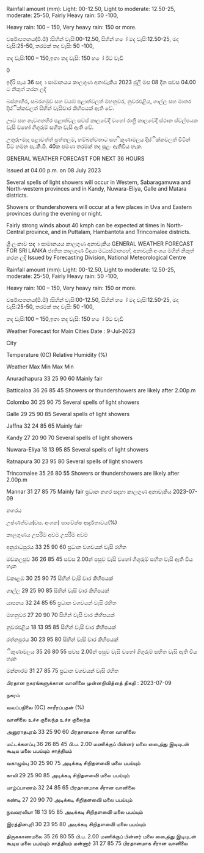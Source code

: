Rainfall amount (mm): Light: 00-12.50, Light to moderate: 12.50-25, moderate: 25-50, Fairly Heavy rain: 50 -100,

Heavy rain: 100 – 150, Very heavy rain: 150 or more.

වර්ෂාපතනය(මි.මී) :සිහින් වැසි:00-12.50, සිහින් හ ෝ මද වැසි:12.50-25, මද වැසි:25-50, තරමක් තද වැසි: 50 -100,

තද වැසි:100 – 150,ඉතා තද වැසි: 150 හ ෝ ඊට වැඩි

0

ඉදිරි පැය 36 සඳ ා සාමානයය කාලගුණ අනාවැකිය 2023 ජුලි මස 08 දින සවස 04.00 ට නිකුත් කරන ලදි

බස්නාහිර, සබරගමුව සහ වයඹ පළාත්වලත් මහනුවර, නුවරඑළිය, ගාල්ල සහ මාතර දිස්ික්කවලත් සිහින් වැසිවාර කිහිපයක් ඇති වේ.

ඌව සහ නැවගනහිර පළාත්වල සවස් කාලවේදී වහෝ රාත්‍රී කාලවේදී ස්ථාන ස්වල්පයක වැසි වහෝ ගිගුරුම් සහිත වැසි ඇති වේ.

උතුරු-මැද පළාවත්ත් පුත්තලම, හම්බන්වතාට සහ ිකුණාමලය දිස්ික්කවලත් විටින් විට හමන පැ.කි.මී. 40ක පමණ තරමක් තද සුළං ඇතිවිය හැක.

GENERAL WEATHER FORECAST FOR NEXT 36 HOURS

Issued at 04.00 p.m. on 08 July 2023

Several spells of light showers will occur in Western, Sabaragamuwa and North-western provinces and in Kandy, Nuwara-Eliya, Galle and Matara districts.

Showers or thundershowers will occur at a few places in Uva and Eastern provinces during the evening or night.

Fairly strong winds about 40 kmph can be expected at times in North-Central province, and in Puttalam, Hambantota and Trincomalee districts.

ශ්‍රී ලංකාව සඳ ා සාමානයය කාලගුණ අනාවැකිය GENERAL WEATHER FORECAST FOR SRI LANKA ජාතික කාලගුණ විදයා මධ්‍යස්ථානහේ, අනාවැකි අංශය මගින් නිකුත් කරන ලදි Issued by Forecasting Division, National Meteorological Centre

Rainfall amount (mm): Light: 00-12.50, Light to moderate: 12.50-25, moderate: 25-50, Fairly Heavy rain: 50 -100,

Heavy rain: 100 – 150, Very heavy rain: 150 or more.

වර්ෂාපතනය(මි.මී) :සිහින් වැසි:00-12.50, සිහින් හ ෝ මද වැසි:12.50-25, මද වැසි:25-50, තරමක් තද වැසි: 50 -100,

තද වැසි:100 – 150,ඉතා තද වැසි: 150 හ ෝ ඊට වැඩි

Weather Forecast for Main Cities Date : 9-Jul-2023

City

Temperature (0C) Relative Humidity (%)

Weather Max Min Max Min

Anuradhapura 33 25 90 60 Mainly fair

Batticaloa 36 26 85 45 Showers or thundershowers are likely after 2.00p.m

Colombo 30 25 90 75 Several spells of light showers

Galle 29 25 90 85 Several spells of light showers

Jaffna 32 24 85 65 Mainly fair

Kandy 27 20 90 70 Several spells of light showers

Nuwara-Eliya 18 13 95 85 Several spells of light showers

Ratnapura 30 23 95 80 Several spells of light showers

Trincomalee 35 26 80 55 Showers or thundershowers are likely after 2.00p.m

Mannar 31 27 85 75 Mainly fair ප්‍රධාන නගර සදහා කාලගුණ අනාවැකිය 2023-07-09

නගරය

උෂ්ණත්වය(වස. අංශක) සාවේක්ෂ ආර්ද්‍රතාවය(%)

කාලගුණය උපරිම අවම උපරිම අවම

අනුරාධපුරය 33 25 90 60 ප්‍රධාන වශවයන් වැසි රහිත

මඩකලපුව 36 26 85 45 සවස 2.00න් පසුව වැසි වහෝ ගිගුරුම් සහිත වැසි ඇති විය හැක

වකාළඹ 30 25 90 75 සිහින් වැසි වාර කිහිපයක්

ගාල්ල 29 25 90 85 සිහින් වැසි වාර කිහිපයක්

යාපනය 32 24 85 65 ප්‍රධාන වශවයන් වැසි රහිත

මහනුවර 27 20 90 70 සිහින් වැසි වාර කිහිපයක්

නුවරඑළිය 18 13 95 85 සිහින් වැසි වාර කිහිපයක්

රත්නපුරය 30 23 95 80 සිහින් වැසි වාර කිහිපයක්

ිකුණාමලය 35 26 80 55 සවස 2.00න් පසුව වැසි වහෝ ගිගුරුම් සහිත වැසි ඇති විය හැක

මන්නාරම 31 27 85 75 ප්‍රධාන වශවයන් වැසි රහිත

பிரதான நகரங்களுக்கான வானிலை முன்னறிவித்தை் திகதி : 2023-07-09

நகரம்

வவப்பநிலை (0C) சாரீரப்பதன் (%)

வானிலை உச்ச குலைந்த உச்ச குலைந்த

அனுராதபுரம் 33 25 90 60 பிரதானமாக சீரான வானிலை

மட்டக்களப்பு 36 26 85 45 பி.ப. 2.00 மணிக்குப் பின்னர் மலை அை்ைது இடியுடன் கூடிய மலை பபய்யும் சாத்தியம்

வகாழும்பு 30 25 90 75 அடிக்கடி சிறிதளவிை் மலை பபய்யும்

காலி 29 25 90 85 அடிக்கடி சிறிதளவிை் மலை பபய்யும்

யாழ்ப்பாணம் 32 24 85 65 பிரதானமாக சீரான வானிலை

கண்டி 27 20 90 70 அடிக்கடி சிறிதளவிை் மலை பபய்யும்

நுவவரலியா 18 13 95 85 அடிக்கடி சிறிதளவிை் மலை பபய்யும்

இரத்தினபுரி 30 23 95 80 அடிக்கடி சிறிதளவிை் மலை பபய்யும்

திருககாணமலை 35 26 80 55 பி.ப. 2.00 மணிக்குப் பின்னர் மலை அை்ைது இடியுடன் கூடிய மலை பபய்யும் சாத்தியம் மன்னார் 31 27 85 75 பிரதானமாக சீரான வானிலை